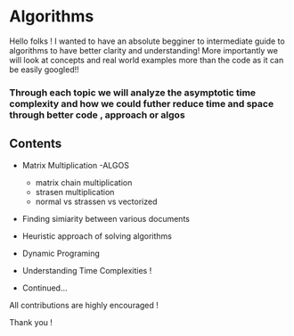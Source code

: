# Algorithms
Hello folks ! I wanted to have an absolute begginer to intermediate guide to algorithms to have better clarity and understanding!
More importantly we will look at concepts and real world examples more than the code as it can be easily googled!! 

### Through each topic we will analyze the asymptotic time complexity and how we could futher reduce time and space through better code , approach or algos

## Contents 

* Matrix Multiplication -ALGOS
   * matrix chain multiplication 
   * strasen multiplication 
   * normal vs strassen vs vectorized
   

* Finding simiarity between various documents 
   
* Heuristic approach of solving algorithms

* Dynamic Programing

* Understanding Time Complexities !


* Continued...
 



All contributions are highly encouraged !

Thank you ! 
